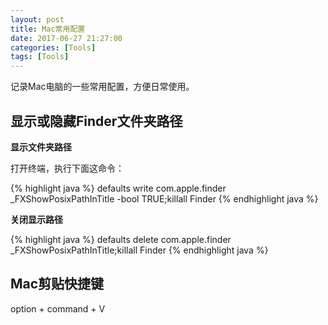```yaml
---
layout: post
title: Mac常用配置
date: 2017-06-27 21:27:00
categories: [Tools]
tags: [Tools]
---
```


记录Mac电脑的一些常用配置，方便日常使用。
<!--more-->

## 显示或隐藏Finder文件夹路径

**显示文件夹路径**

打开终端，执行下面这命令：

{% highlight java %}
defaults write com.apple.finder _FXShowPosixPathInTitle -bool TRUE;killall Finder
{% endhighlight java %}

**关闭显示路径**

{% highlight java %}
defaults delete com.apple.finder _FXShowPosixPathInTitle;killall Finder
{% endhighlight java %}


## Mac剪贴快捷键

option + command + V
